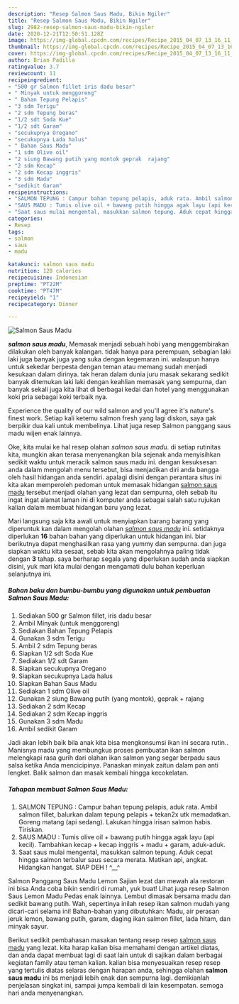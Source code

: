 ```yaml
---
description: "Resep Salmon Saus Madu, Bikin Ngiler"
title: "Resep Salmon Saus Madu, Bikin Ngiler"
slug: 2982-resep-salmon-saus-madu-bikin-ngiler
date: 2020-12-21T12:50:51.128Z
image: https://img-global.cpcdn.com/recipes/Recipe_2015_04_07_13_16_11_979_89941b4046454d653707/751x532cq70/salmon-saus-madu-foto-resep-utama.jpg
thumbnail: https://img-global.cpcdn.com/recipes/Recipe_2015_04_07_13_16_11_979_89941b4046454d653707/751x532cq70/salmon-saus-madu-foto-resep-utama.jpg
cover: https://img-global.cpcdn.com/recipes/Recipe_2015_04_07_13_16_11_979_89941b4046454d653707/751x532cq70/salmon-saus-madu-foto-resep-utama.jpg
author: Brian Padilla
ratingvalue: 3.7
reviewcount: 11
recipeingredient:
- "500 gr Salmon fillet iris dadu besar"
- " Minyak untuk menggoreng"
- " Bahan Tepung Pelapis"
- "3 sdm Terigu"
- "2 sdm Tepung beras"
- "1/2 sdt Soda Kue"
- "1/2 sdt Garam"
- "secukupnya Oregano"
- "secukupnya Lada halus"
- " Bahan Saus Madu"
- "1 sdm Olive oil"
- "2 siung Bawang putih yang montok geprak  rajang"
- "2 sdm Kecap"
- "2 sdm Kecap inggris"
- "3 sdm Madu"
- "sedikit Garam"
recipeinstructions:
- "SALMON TEPUNG : Campur bahan tepung pelapis, aduk rata. Ambil salmon fillet, balurkan dalam tepung pelapis + tekan2x utk memadatkan. Goreng matang (api sedang). Lakukan hingga irisan salmon habis. Tiriskan."
- "SAUS MADU : Tumis olive oil + bawang putih hingga agak layu (api kecil). Tambahkan kecap + kecap inggris + madu + garam, aduk-aduk."
- "Saat saus mulai mengental, masukkan salmon tepung. Aduk cepat hingga salmon terbalur saus secara merata. Matikan api, angkat. Hidangkan hangat. SIAP DEH ! ^__^"
categories:
- Resep
tags:
- salmon
- saus
- madu

katakunci: salmon saus madu 
nutrition: 120 calories
recipecuisine: Indonesian
preptime: "PT22M"
cooktime: "PT47M"
recipeyield: "1"
recipecategory: Dinner

---
```



![Salmon Saus Madu](https://img-global.cpcdn.com/recipes/Recipe_2015_04_07_13_16_11_979_89941b4046454d653707/751x532cq70/salmon-saus-madu-foto-resep-utama.jpg)

<b><i>salmon saus madu</i></b>, Memasak menjadi sebuah hobi yang menggembirakan dilakukan oleh banyak kalangan. tidak hanya para perempuan, sebagian laki laki juga banyak juga yang suka dengan kegemaran ini. walaupun hanya untuk sekedar berpesta dengan teman atau memang sudah menjadi kesukaan dalam dirinya. tak heran dalam dunia juru masak sekarang sedikit banyak ditemukan laki laki dengan keahlian memasak yang sempurna, dan banyak sekali juga kita lihat di berbagai kedai dan hotel yang menggunakan koki pria sebagai koki terbaik nya.

Experience the quality of our wild salmon and you&#39;ll agree it&#39;s nature&#39;s finest work. Setiap kali ketemu salmon fresh yang lagi diskon, saya gak berpikir dua kali untuk membelinya. Lihat juga resep Salmon panggang saus madu wijen enak lainnya.

Oke, kita mulai ke hal resep olahan <i>salmon saus madu</i>. di setiap rutinitas kita, mungkin akan terasa menyenangkan bila sejenak anda menyisihkan sedikit waktu untuk meracik salmon saus madu ini. dengan kesuksesan anda dalam mengolah menu tersebut, bisa menjadikan diri anda bangga oleh hasil hidangan anda sendiri. apalagi disini dengan perantara situs ini kita akan memperoleh pedoman untuk memasak hidangan <u>salmon saus madu</u> tersebut menjadi olahan yang lezat dan sempurna, oleh sebab itu ingat ingat alamat laman ini di komputer anda sebagai salah satu rujukan kalian dalam membuat hidangan baru yang lezat.


Mari langsung saja kita awali untuk menyiapkan barang barang yang diperuntuk kan dalam mengolah olahan <u><i>salmon saus madu</i></u> ini. setidaknya diperlukan <b>16</b> bahan bahan yang diperlukan untuk hidangan ini. biar berikutnya dapat menghasilkan rasa yang yummy dan sempurna. dan juga siapkan waktu kita sesaat, sebab kita akan mengolahnya paling tidak dengan <b>3</b> tahap. saya berharap segala yang diperlukan sudah anda siapkan disini, yuk mari kita mulai dengan mengamati dulu bahan keperluan selanjutnya ini.

<!--inarticleads1-->

##### Bahan baku dan bumbu-bumbu yang digunakan untuk pembuatan Salmon Saus Madu:

1. Sediakan 500 gr Salmon fillet, iris dadu besar
1. Ambil  Minyak (untuk menggoreng)
1. Sediakan  Bahan Tepung Pelapis
1. Gunakan 3 sdm Terigu
1. Ambil 2 sdm Tepung beras
1. Siapkan 1/2 sdt Soda Kue
1. Sediakan 1/2 sdt Garam
1. Siapkan secukupnya Oregano
1. Siapkan secukupnya Lada halus
1. Siapkan  Bahan Saus Madu
1. Sediakan 1 sdm Olive oil
1. Gunakan 2 siung Bawang putih (yang montok), geprak + rajang
1. Sediakan 2 sdm Kecap
1. Sediakan 2 sdm Kecap inggris
1. Gunakan 3 sdm Madu
1. Ambil sedikit Garam


Jadi akan lebih baik bila anak kita bisa mengkonsumsi ikan ini secara rutin.. Manisnya madu yang membungkus proses pembuatan ikan salmon melengkapi rasa gurih dari olahan ikan salmon yang segar berpadu saus salsa ketika Anda mencicipinya. Panaskan minyak zaitun dalam pan anti lengket. Balik salmon dan masak kembali hingga kecokelatan. 

<!--inarticleads2-->

##### Tahapan membuat Salmon Saus Madu:

1. SALMON TEPUNG : Campur bahan tepung pelapis, aduk rata. Ambil salmon fillet, balurkan dalam tepung pelapis + tekan2x utk memadatkan. Goreng matang (api sedang). Lakukan hingga irisan salmon habis. Tiriskan.
1. SAUS MADU : Tumis olive oil + bawang putih hingga agak layu (api kecil). Tambahkan kecap + kecap inggris + madu + garam, aduk-aduk.
1. Saat saus mulai mengental, masukkan salmon tepung. Aduk cepat hingga salmon terbalur saus secara merata. Matikan api, angkat. Hidangkan hangat. SIAP DEH ! ^__^


Salmon Panggang Saus Madu Lemon Sajian lezat dan mewah ala restoran ini bisa Anda coba bikin sendiri di rumah, yuk buat! Lihat juga resep Salmon Saus Lemon Madu Pedas enak lainnya. Lembut dimasak bersama madu dan sedikit bawang putih. Wah, sepertinya inilah resep ikan salmon mudah yang dicari-cari selama ini! Bahan-bahan yang dibutuhkan: Madu, air perasan jeruk lemon, bawang putih, garam, daging ikan salmon fillet, lada hitam, dan minyak sayur. 

Berikut sedikit pembahasan masakan tentang resep resep <u>salmon saus madu</u> yang lezat. kita harap kalian bisa memahami dengan artikel diatas, dan anda dapat membuat lagi di saat lain untuk di sajikan dalam berbagai kegiatan family atau teman kalian. kalian bisa menyesuaikan resep resep yang tertulis diatas selaras dengan harapan anda, sehingga olahan <b>salmon saus madu</b> ini bs menjadi lebih enak dan sempurna lagi. demikianlah penjelasan singkat ini, sampai jumpa kembali di lain kesempatan. semoga hari anda menyenangkan.
